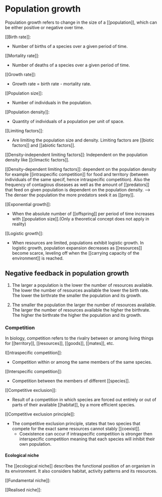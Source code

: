 # Population growth
Population growth refers to change in the size of a [[population]], which can be either positive or negative over time.

[[Birth rate]]:
- Number of births of a species over a given period of time. 

[[Mortality rate]]:
- Number of deaths of a species over a given period of time. 

[[Growth rate]]: 
- Growth rate = birth rate - mortality rate. 

[[Population size]]: 
- Number of individuals in the population.

[[Population density]]:
- Quantity of individuals of a population per unit of space. 

[[Limiting factors]]:
- Are limiting the population size and density. Limiting factors are [[biotic factors]] and [[abiotic factors]]. 

[[Density-independent limiting factors]]: Independent on the population density like [[climactic factors]]. 


[[Density-dependent limiting factors]]: dependent on the population density for example [[intraspecific competition]] for food and territory (between individuals of the same specif, hence intraspecific competition). Also the frequency of contagious diseases as well as the amount of [[predators]] that feed on given population is dependent on the population density. --> The denser the population the more predators seek it as [[prey]]. 

[[Exponential growth]]: 
- When the absolute number of [[offspring]] per period of time increases with [[population size]].(Only a theoretical concept does not apply in reality)

[[Logistic growth]]: 
- When resources are limited, populations exhibit logistic growth. In logistic growth, population expansion decreases as [[resources]] become scarce, leveling off when the [[carrying capacity of the environment]] is reached.

## Negative feedback in population growth
1. The larger a population is the lower the number of resources available. The lower the number of resources available the lower the birth rate. The lower the birthrate the smaller the population and its growth. 

2. The smaller the population the larger the number of resources available. The larger the number of resources available the higher the birthrate. The higher the birthrate the higher the population and its growth. 

### Competition 
In biology, competition refers to the rivalry between or among living things for [[territory]], [[resources]], [[goods]], [[mates]], etc.

I[[ntraspecific competition]]: 
- Competition within or among the same members of the same species. 

[[Interspecific competition]]: 
- Competition between the members of different [[species]]. 

[[Competitive exclusion]]: 
- Result of a competition in which species are forced out entirely or out of parts of their available [[habitat]], by a more efficient species.

[[Competitive exclusion principle]]: 
- The competitive exclusion principle, states that two species that compete for the exact same resources cannot stably [[coexist]]. 
	- Coexistence can occur if intraspecific competition is stronger then interspecific competition meaning that each species will inhibit their own population. 

#### Ecological niche
The [[ecological niche]] describes the functional position of an organism in its environment. It also considers habitat, activity patterns and its resources. 

[[Fundamental niche]]: 


[[Realised niche]]: 
